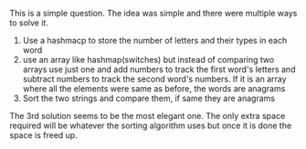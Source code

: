 This is a simple question. The idea was simple and there were multiple ways to solve it.

1. Use a hashmacp to store the number of letters and their types in each word
2. use an array like hashmap(switches) but instead of comparing two arrays use just one and add numbers to track the first word's letters and subtract numbers to track the second word's numbers. If it is an array where all the elements were same as before, the words are anagrams
3. Sort the two strings and compare them, if same they are anagrams
   
The 3rd solution seems to be the most elegant one. The only extra space required will be whatever the sorting algorithm uses but once it is done the space is freed up.